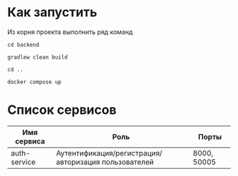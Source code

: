 # Как запустить

Из корня проекта выполнить ряд команд

``cd backend``

``gradlew clean build``

``cd ..``

``docker compose up``

# Список сервисов

| Имя сервиса  | Роль                                                 | Порты       |
|--------------|------------------------------------------------------|-------------|
| auth-service | Аутентификация/регистрация/авторизация пользователей | 8000, 50005 |